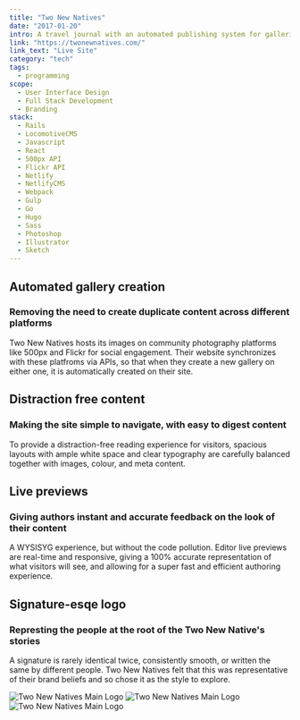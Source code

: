 ```yaml
---
title: "Two New Natives"
date: "2017-01-20"
intro: A travel journal with an automated publishing system for galleries, and a headless CMS for easy content writing with live previews.
link: "https://twonewnatives.com/"
link_text: "Live Site"
category: "tech"
tags:
  - programming
scope:
  - User Interface Design
  - Full Stack Development
  - Branding
stack:
  - Rails
  - LocomotiveCMS
  - Javascript
  - React
  - 500px API
  - Flickr API
  - Netlify
  - NetlifyCMS
  - Webpack
  - Gulp
  - Go
  - Hugo
  - Sass
  - Photoshop
  - Illustrator
  - Sketch
---
```


<c-revealer container="true" curtain="true">
  <h2>Automated gallery creation</h2>
</c-revealer>

<c-revealer container="true" curtain="true">
  <h3>Removing the need to create duplicate content across different platforms</h3>
</c-revealer>

<c-revealer container="true" curtain="true">
  <p>Two New Natives hosts its images on community photography platforms like 500px and Flickr for social engagement. Their website synchronizes with these platfroms via APIs, so that when they create a new gallery on either one, it is automatically created on their site.</p>
</c-revealer>

<c-video url="https://streamable.com/1fd1b"></c-video>

<c-revealer container="true" curtain="true">
  <h2>Distraction free content</h2>
</c-revealer>

<c-revealer container="true" curtain="true">
  <h3>Making the site simple to navigate, with easy to digest content</h3>
</c-revealer>

<c-revealer container="true" curtain="true">
  <p>To provide a distraction-free reading experience for visitors, spacious layouts with ample white space and clear typography are carefully balanced together with images, colour, and meta content.</p>
</c-revealer>

<c-video url="https://streamable.com/yrjdr"></c-video>

<c-revealer container="true" curtain="true">
  <h2>Live previews</h2>
</c-revealer>

<c-revealer container="true" curtain="true">
  <h3>Giving authors instant and accurate feedback on the look of their content</h3>
</c-revealer>

<c-revealer container="true" curtain="true">
  <p>A WYSISYG experience, but without the code pollution. Editor live previews are real-time and responsive, giving a 100% accurate representation of what visitors will see, and allowing for a super fast and efficient authoring experience.</p>
</c-revealer>

<c-video url="https://streamable.com/gyvch"></c-video>

<c-revealer container="true" curtain="true">
  <h2>Signature-esqe logo</h2>
</c-revealer>

<c-revealer container="true" curtain="true">
  <h3>Represting the people at the root of the Two New Native's stories</h3>
</c-revealer>

<c-revealer container="true" curtain="true">
  <p>A signature is rarely identical twice, consistently smooth, or written the same by different people. Two New Natives felt that this was representative of their brand beliefs and so chose it as the style to explore.</p>
</c-revealer>

<c-grid columns="1-2">
  <wrapper color="#ffffff"><img src="/images/logo.svg" alt="Two New Natives Main Logo"></wrapper>
  <wrapper color="#16161d"><img src="/images/logo-white.svg" alt="Two New Natives Main Logo"></wrapper>
  <wrapper color="#fc4f4f"><img src="/images/logo-white.svg" alt="Two New Natives Main Logo"></wrapper>
</c-grid>
